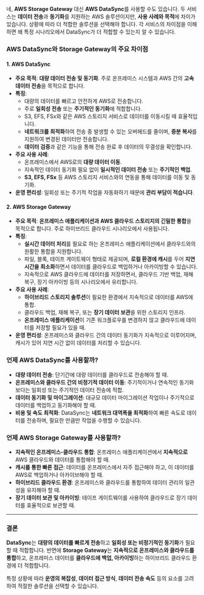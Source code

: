 네, **AWS Storage Gateway** 대신 **AWS DataSync**를 사용할 수도 있습니다. 두 서비스는 **데이터 전송**과 **동기화**를 지원하는 AWS 솔루션이지만, **사용 사례와 목적**에 차이가 있습니다. 상황에 따라 더 적합한 솔루션을 선택해야 합니다. 각 서비스의 차이점을 이해하면 왜 특정 시나리오에서 DataSync가 더 적합할 수 있는지 알 수 있습니다.

### AWS DataSync와 Storage Gateway의 주요 차이점

#### 1. **AWS DataSync**
   - **주요 목적**: **대량 데이터 전송 및 동기화**. 주로 온프레미스 시스템과 AWS 간의 **고속 데이터 전송**을 목적으로 합니다.
   - **특징**:
     - 대량의 데이터를 빠르고 안전하게 AWS로 전송합니다.
     - 주로 **일회성 전송** 또는 **주기적인 동기화**에 적합합니다.
     - S3, EFS, FSx와 같은 AWS 스토리지 서비스로 데이터를 이동시킬 때 효율적입니다.
     - **네트워크를 최적화**하여 전송 중 발생할 수 있는 오버헤드를 줄이며, **증분 복사**를 지원하여 변경된 데이터만 전송합니다.
     - **데이터 검증**과 같은 기능을 통해 전송 완료 후 데이터의 무결성을 확인합니다.
   - **주요 사용 사례**:
     - 온프레미스에서 AWS로의 **대량 데이터 이동**.
     - 지속적인 데이터 동기화 필요 없이 **일시적인 데이터 전송** 또는 **주기적인 백업**.
     - **S3, EFS, FSx** 등 AWS 스토리지 서비스와의 연동을 통해 데이터를 이동 및 동기화.
   - **운영 편리성**: 일회성 또는 주기적 작업을 자동화하기 때문에 **관리 부담이 적습니다**.

#### 2. **AWS Storage Gateway**
   - **주요 목적**: **온프레미스 애플리케이션과 AWS 클라우드 스토리지의 긴밀한 통합**을 목적으로 합니다. 주로 하이브리드 클라우드 시나리오에서 사용됩니다.
   - **특징**:
     - **실시간 데이터 처리**를 필요로 하는 온프레미스 애플리케이션에서 클라우드와의 원활한 통합을 지원합니다.
     - 파일, 블록, 테이프 게이트웨이 형태로 제공되며, **로컬 환경에 캐시**를 두어 **지연 시간을 최소화**하면서 데이터를 클라우드로 백업하거나 아카이빙할 수 있습니다.
     - 지속적으로 AWS 클라우드에 데이터를 저장하면서, 클라우드 기반 백업, 재해 복구, 장기 아카이빙 등의 시나리오에서 유리합니다.
   - **주요 사용 사례**:
     - **하이브리드 스토리지 솔루션**이 필요한 환경에서 지속적으로 데이터를 AWS에 통합.
     - 클라우드 백업, 재해 복구, 또는 **장기 데이터 보관**을 위한 스토리지 인프라.
     - **온프레미스 애플리케이션**이 기존 워크플로우를 변경하지 않고 클라우드에 데이터를 저장할 필요가 있을 때.
   - **운영 편리성**: 온프레미스와 클라우드 간의 데이터 동기화가 지속적으로 이루어지며, 캐시가 있어 지연 시간 없이 데이터를 처리할 수 있습니다.

### 언제 AWS DataSync를 사용할까?
   - **대량 데이터 전송**: 단기간에 대량 데이터를 클라우드로 전송해야 할 때.
   - **온프레미스와 클라우드 간의 비정기적 데이터 이동**: 주기적이거나 연속적인 동기화보다는 일회성 또는 주기적인 데이터 전송에 적합.
   - **데이터 동기화 및 마이그레이션**: 대규모 데이터 마이그레이션 작업이나 주기적으로 데이터를 백업하고 동기화해야 할 때.
   - **비용 및 속도 최적화**: DataSync는 **네트워크 대역폭을 최적화**하여 빠른 속도로 데이터를 전송하며, 필요한 만큼만 작업을 수행할 수 있습니다.

### 언제 AWS Storage Gateway를 사용할까?
   - **지속적인 온프레미스-클라우드 통합**: 온프레미스 애플리케이션에서 **지속적으로** AWS 클라우드와 데이터를 통합해야 할 때.
   - **캐시를 통한 빠른 접근**: 데이터를 온프레미스에서 자주 접근해야 하고, 이 데이터를 AWS로 백업하거나 아카이브해야 할 때.
   - **하이브리드 클라우드 환경**: 온프레미스와 클라우드를 통합하여 데이터 관리의 일관성을 유지해야 할 때.
   - **장기 데이터 보관 및 아카이빙**: 테이프 게이트웨이를 사용하여 클라우드로 장기 데이터를 효율적으로 보관할 때.

---

### 결론
**DataSync**는 **대량의 데이터를 빠르게 전송**하고 **일회성 또는 비정기적인 동기화**가 필요할 때 적합합니다. 반면에 **Storage Gateway**는 **지속적으로 온프레미스와 클라우드를 통합**하고, 온프레미스 데이터를 **클라우드에 백업, 아카이빙**하는 하이브리드 클라우드 환경에 더 적합합니다.

특정 상황에 따라 **운영의 복잡성**, **데이터 접근 방식**, **데이터 전송 속도** 등의 요소를 고려하여 적절한 솔루션을 선택할 수 있습니다.